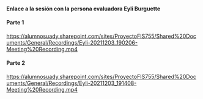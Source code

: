 #### Enlace a la sesión con la persona evaluadora Eyli Burguette
#### Parte 1 
https://alumnosuady.sharepoint.com/sites/ProyectoFIS755/Shared%20Documents/General/Recordings/Eyli-20211203_190206-Meeting%20Recording.mp4

#### Parte 2
https://alumnosuady.sharepoint.com/sites/ProyectoFIS755/Shared%20Documents/General/Recordings/Eyli-20211203_191408-Meeting%20Recording.mp4
